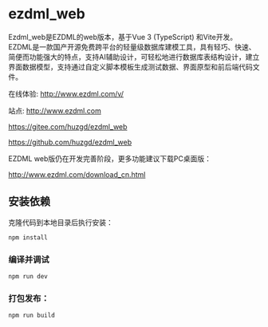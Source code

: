 # ezdml_web

Ezdml_web是EZDML的web版本，基于Vue 3 (TypeScript) 和Vite开发。EZDML是一款国产开源免费跨平台的轻量级数据库建模工具，具有轻巧、快速、简便而功能强大的特点，支持AI辅助设计，可轻松地进行数据库表结构设计，建立界面数据模型，支持通过自定义脚本模板生成测试数据、界面原型和前后端代码文件。

在线体验: http://www.ezdml.com/v/

站点:
http://www.ezdml.com

https://gitee.com/huzgd/ezdml_web

https://github.com/huzgd/ezdml_web

EZDML web版仍在开发完善阶段，更多功能建议下载PC桌面版：

http://www.ezdml.com/download_cn.html

## 安装依赖

克隆代码到本地目录后执行安装：

```sh
npm install
```

### 编译并调试

```sh
npm run dev
```

### 打包发布：

```sh
npm run build
```


